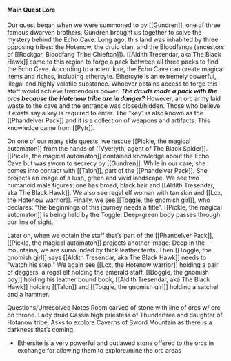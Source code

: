 #### Main Quest Lore
Our quest began when we were summoned to by [[Gundren]], one of three famous dwarven brothers. Gundren brought us together to solve the mystery behind the Echo Cave. Long ago, this land was inhabited by three opposing tribes: the Hotenow, the druid clan, and the Bloodfangs (ancestors of [[Rockgar, Bloodfang Tribe Chieftan]]). [[Aldith Tresendar, aka The Black Hawk]] came to this region to forge a pack between all three packs to find the Echo Cave. According to ancient lore, the Echo Cave can create magical items and riches, including ethercyte. Ethercyte is an extremely powerful, illegal and highly volatile substance. Whoever obtains access to forge this stuff would achieve tremendous power. ***The druids made a pack with the orcs because the Hotenow tribe are in danger?*** However, an orc army laid waste to the cave and the entrance was closed/hidden. Those who believe it exists say a key is required to enter. The "key" is also known as the [[Phandelver Pack]] and it is a collection of weapons and artifacts. This knowledge came from [[Pytr]].

On one of our many side quests, we rescue [[Pickle, the magical automaton]] from the hands of [[Vyerlyth, agent of The Black Spider]]. [[Pickle, the magical automaton]] contained knowledge about the Echo Cave but was sworn to secrecy by [[Gundren]]. While in our care, she comes into contact with [[Talon]], part of the [[Phandelver Pack]]. She projects an image of a lush, green and vivid landscape. We see two humanoid male figures: one has broad, black hair and [[Aldith Tresendar, aka The Black Hawk]]. We also see regal elf woman with tan skin and [[Lox, the Hotenow warrior]]. Finally, we see [[Toggle, the gnomish girl]], who declares: “the beginnings of this journey needs a title”. [[Pickle, the magical automaton]] is being held by the Toggle. Deep-green body passes through our line of sight. 

 Later on, when we obtain the staff that's part of the [[Phandelver Pack]], [[Pickle, the magical automaton]] projects another image: Deep in the mountains, we are surrounded by thick leather tents. Then [[Toggle, the gnomish girl]] says [[Aldith Tresendar, aka The Black Hawk]] needs to "watch his step." We again see [[Lox, the Hotenow warrior]] holding a pair of daggers, a regal elf holding the emerald staff, [[Boggle, the gnomish boy]] holding his leather bound book, [[Aldith Tresendar, aka The Black Hawk]] holding [[Talon]] and [[Toggle, the gnomish girl]] holding a satchel and a hammer.


Questions/Unresolved Notes
Room carved of stone with line of orcs w/ orc on throne. Lady druid Cassia high priestess of Thundertree and daughter of Hotanow  tribe. Asks to explore Caverns of Sword Mountain as there is a darkness that’s coming. 
- Ethersite is a very powerful and outlawed stone offered to the orcs in exchange for allowing them to explore/mine the orc areas